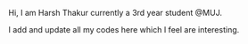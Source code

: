 Hi, I am Harsh Thakur currently a 3rd year student @MUJ.

I add and update all my codes here which I feel are interesting.
